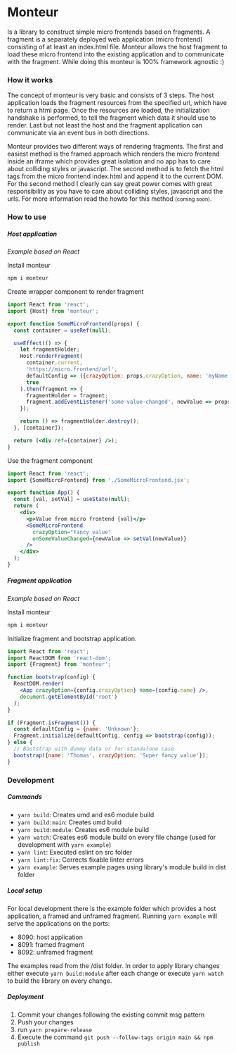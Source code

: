 # Monteur
Is a library to construct simple micro frontends based on fragments. 
A fragment is a separately deployed web application (micro frontend) consisting of at least an index.html file.
Monteur allows the host fragment to load these micro frontend into the existing application
and to communicate with the fragment. While doing this monteur is 100% framework agnostic :)

### How it works

The concept of monteur is very basic and consists of 3 steps. The host application loads the fragment resources from the specified url, which have to return a html page.
Once the resources are loaded, the initialization handshake is performed, to tell the fragment which data it should use to render.
Last but not least the host and the fragment application can communicate via an event bus in both directions. 

Monteur provides two different ways of rendering fragments. The first and easiest method is the framed approach which renders
the micro frontend inside an iframe which provides great isolation and no app has to care about colliding styles or javascript.
The second method is to fetch the html tags from the micro frontend index.html and append it to the current DOM.
For the second method I clearly can say great power comes with great responsibility as you have to care about colliding styles, javascript and the urls.
For more information read the howto for this method <small>(coming soon)</small>. 

### How to use

##### Host application

*Example based on React*

Install monteur
```bash
npm i monteur
```

Create wrapper component to render fragment
```jsx
import React from 'react';
import {Host} from 'monteur';

export function SomeMicroFrontend(props) {
  const container = useRef(null);

  useEffect(() => {
    let fragmentHolder;
    Host.renderFragment(
      container.current, 
      'https://micro.frontend/url',
      defaultConfig => ({crazyOption: props.crazyOption, name: 'myName'}),
      true
    ).then(fragment => {
      fragmentHolder = fragment;
      fragment.addEventListener('some-value-changed', newValue => props.onSomeValueChanged(newValue));
    });

    return () => fragmentHolder.destroy();
  }, [container]);

  return (<div ref={container} />);
}
```

Use the fragment component
```jsx
import React from 'react';
import {SomeMicroFrontend} from './SomeMicroFrontend.jsx';

export function App() {
  const [val, setVal] = useState(null);
  return (
    <div>
      <p>Value from micro frontend {val}</p>
      <SomeMicroFrontend 
        crazyOption="Fancy value"
        onSomeValueChanged={newValue => setVal(newValue)}
      />
    </div>
  );
}
```

##### Fragment application

*Example based on React*

Install monteur
```bash
npm i monteur
```

Initialize fragment and bootstrap application.
```jsx
import React from 'react';
import ReactDOM from 'react-dom';
import {Fragment} from 'monteur';

function bootstrap(config) {
  ReactDOM.render(
    <App crazyOption={config.crazyOption} name={config.name} />,
    document.getElementById('root')
  );
}

if (Fragment.isFragment()) {
  const defaultConfig = {name: 'Unknown'};
  Fragment.initialize(defaultConfig, config => bootstrap(config));
} else {
  // Bootstrap with dummy data or for standalone case
  bootstrap({name: 'Thomas', crazyOption: 'Super fancy value'});
}
``` 


### Development

##### Commands

- `yarn build`: Creates umd and es6 module build
- `yarn build:main`: Creates umd build
- `yarn build:module`: Creates es6 module build
- `yarn watch`: Creates es6 module build on every file change (used for development with `yarn example`)
- `yarn lint`: Executed eslint on src folder
- `yarn lint:fix`: Corrects fixable linter errors
- `yarn example`: Serves example pages using library's module build in dist folder

##### Local setup

For local development there is the example folder which provides a host application, a framed and unframed fragment.
Running `yarn example` will serve the applications on the ports:
- 8090: host application
- 8091: framed fragment
- 8092: unframed fragment

The examples read from the /dist folder. In order to apply library changes either execute `yarn build:module` after each change
or execute `yarn watch` to build the library on every change.

##### Deployment
1. Commit your changes following the existing commit msg pattern
2. Push your changes
3. run `yarn prepare-release`
4. Execute the command `git push --follow-tags origin main && npm publish`
